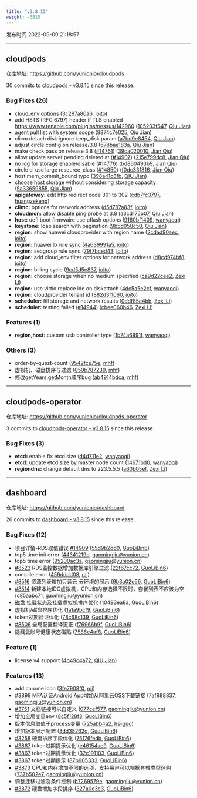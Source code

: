 ```yaml
---
title: "v3.8.15"
weight: -3815
---
```


发布时间 2022-09-09 21:18:57

-----

## cloudpods

仓库地址: https://github.com/yunionio/cloudpods

30 commits to [cloudpods - v3.8.15] since this release.

### Bug Fixes (26)
- cloud_env options ([3c297a80a6](https://github.com/yunionio/cloudpods/commit/3c297a80a6c7dba4cc5ac12f555acffe51ed14ab), [ioito](mailto:qu_xuan@icloud.com))
- add HSTS (RFC 6797) header if TLS enabled https://www.tenable.com/plugins/nessus/142960 ([105203f647](https://github.com/yunionio/cloudpods/commit/105203f647e28c55205e95ee0b03ee66bb13f615), [Qiu Jian](mailto:qiujian@yunionyun.com))
- agent pull list with system scope ([9874c7e025](https://github.com/yunionio/cloudpods/commit/9874c7e0252c6a76f5a9917d6bd39e87867fa684), [Qiu Jian](mailto:qiujian@yunionyun.com))
- clicm detach disk ignore keep_disk param ([a7bd9e8454](https://github.com/yunionio/cloudpods/commit/a7bd9e8454cf23e50f49292ac92fce4537f733dd), [Qiu Jian](mailto:qiujian@yunionyun.com))
- adjust circle config  on release/3.8 ([678bae183a](https://github.com/yunionio/cloudpods/commit/678bae183adfd7a846a2e3fe4ae88d1d47e3d4ac), [Qiu Jian](mailto:qiujian@yunionyun.com))
- make check pass on release 3.8 ([#14761](https://github.com/yunionio/cloudpods/issues/14761)) ([39ca020010](https://github.com/yunionio/cloudpods/commit/39ca020010d8849de574a977639d17f0825af2ef), [Jian Qiu](mailto:swordqiu@gmail.com))
- allow update server pending deleted at ([#14907](https://github.com/yunionio/cloudpods/issues/14907)) ([215e799dc8](https://github.com/yunionio/cloudpods/commit/215e799dc8dfe02b08210fba0342ae128e469e30), [Jian Qiu](mailto:swordqiu@gmail.com))
- no log for storage enable/disable ([#14776](https://github.com/yunionio/cloudpods/issues/14776)) ([bd860493b9](https://github.com/yunionio/cloudpods/commit/bd860493b9a3e194e161765d29a684a6eee605fc), [Jian Qiu](mailto:swordqiu@gmail.com))
- circle ci use large resource_class ([#14850](https://github.com/yunionio/cloudpods/issues/14850)) ([f0dc331816](https://github.com/yunionio/cloudpods/commit/f0dc33181630ba2380e5322d81fe7d8f657f72c1), [Jian Qiu](mailto:swordqiu@gmail.com))
- host mem_commit_bound typo ([398a41c8fb](https://github.com/yunionio/cloudpods/commit/398a41c8fb01a6fab53279300ca3c8b9ee3edfff), [QIU Jian](mailto:qiujian@yunionyun.com))
- choose host storage without considering storage capacity ([5a33659855](https://github.com/yunionio/cloudpods/commit/5a336598555a71df11572f09f225ace0b922ebcb), [Qiu Jian](mailto:qiujian@yunionyun.com))
- **apigateway:** edit http redirect code 301 to 302 ([cdb7fc3797](https://github.com/yunionio/cloudpods/commit/cdb7fc379794deff46fdb8397924a297961f2a22), [huangzekeng](mailto:huangzekeng@grgbanking.com))
- **climc:** options for network address ([d5d787a83f](https://github.com/yunionio/cloudpods/commit/d5d787a83fd514477c7bd35e04da28eef405f3cf), [ioito](mailto:qu_xuan@icloud.com))
- **cloudmon:** allow disable ping probe at 3.8 ([a3cd175b07](https://github.com/yunionio/cloudpods/commit/a3cd175b07cba834e4657806283c8a1128d0d9a0), [Qiu Jian](mailto:qiujian@yunionyun.com))
- **host:** uefi boot firmwaire use pflash options ([9160bf1409](https://github.com/yunionio/cloudpods/commit/9160bf140949f3abb2ef4ef4e730ec8a7a8b0cb1), [wanyaoqi](mailto:d3lx.yq@gmail.com))
- **keystone:** ldap search with pagination ([9b5d058c50](https://github.com/yunionio/cloudpods/commit/9b5d058c50850e4e1ba3982e7a1e73c3209f5b1f), [Qiu Jian](mailto:qiujian@yunionyun.com))
- **region:** show huawei cloudprovider with region name ([2cdad90aec](https://github.com/yunionio/cloudpods/commit/2cdad90aec89bf7653a7efde8f470511875df1e4), [ioito](mailto:qu_xuan@icloud.com))
- **region:** huawei lb rule sync ([4a639991a5](https://github.com/yunionio/cloudpods/commit/4a639991a5529d195c8372ccb170f775bb58d055), [ioito](mailto:qu_xuan@icloud.com))
- **region:** secgroup rule sync ([79f7bced43](https://github.com/yunionio/cloudpods/commit/79f7bced43392804f7ac2a7605a8e01399e0a0be), [ioito](mailto:qu_xuan@icloud.com))
- **region:** add cloud_env filter options for network address ([d8cd974bf8](https://github.com/yunionio/cloudpods/commit/d8cd974bf8229cb75a9e6b5b7eebc8dfb9222dff), [ioito](mailto:qu_xuan@icloud.com))
- **region:** billing cycle ([9cd5d5e837](https://github.com/yunionio/cloudpods/commit/9cd5d5e83717ae3b3e1e828fcb71eb0044a9464a), [ioito](mailto:qu_xuan@icloud.com))
- **region:** choose storage when no medium specified ([ca9d22cee2](https://github.com/yunionio/cloudpods/commit/ca9d22cee23efe406f841dd152c04f5901958133), [Zexi Li](mailto:zexi.li@icloud.com))
- **region:** use virtio replace ide on diskattach ([4dc5a5e2cf](https://github.com/yunionio/cloudpods/commit/4dc5a5e2cf7d12bb0ff552c0da0b0790808d7991), [wanyaoqi](mailto:d3lx.yq@gmail.com))
- **region:** cloudprovider tenant id ([882d3f1060](https://github.com/yunionio/cloudpods/commit/882d3f10604fab3f5c2174e7a1b99606134974de), [ioito](mailto:qu_xuan@icloud.com))
- **scheduler:** fill storage and network results ([0ddf85a4bb](https://github.com/yunionio/cloudpods/commit/0ddf85a4bb850bf76ab749bf9a52451069654b34), [Zexi Li](mailto:zexi.li@icloud.com))
- **scheduler:** testing failed ([#14944](https://github.com/yunionio/cloudpods/issues/14944)) ([cbee060b46](https://github.com/yunionio/cloudpods/commit/cbee060b4623bdeae99f349e5fe241c1ebd4c044), [Zexi Li](mailto:zexi.li@icloud.com))

### Features (1)
- **region,host:** custom usb controller type ([1b74a6991f](https://github.com/yunionio/cloudpods/commit/1b74a6991f1794fa35b6acde6cce03bb2165a72a), [wanyaoqi](mailto:d3lx.yq@gmail.com))

### Others (3)
- order-by-guest-count ([9542fce75e](https://github.com/yunionio/cloudpods/commit/9542fce75eccf9b95266da5dc8263241fbb25cd4), [mhf](mailto:mhf1018763435@163.com))
- 虚拟机、磁盘排序与过滤 ([050b787239](https://github.com/yunionio/cloudpods/commit/050b787239d193ddc81d8e570301ddcee56ea878), [mhf](mailto:mhf1018763435@163.com))
- 修改getYears,getMonth顺序bug ([ab4914bdca](https://github.com/yunionio/cloudpods/commit/ab4914bdca3793cc7ec3ef6bd0747c2bd230b4f3), [mhf](mailto:mhf1018763435@163.com))

[cloudpods - v3.8.15]: https://github.com/yunionio/cloudpods/compare/v3.8.14...v3.8.15
-----

## cloudpods-operator

仓库地址: https://github.com/yunionio/cloudpods-operator

3 commits to [cloudpods-operator - v3.8.15] since this release.

### Bug Fixes (3)
- **etcd:** enable fix etcd size ([d4d711e2](https://github.com/yunionio/cloudpods-operator/commit/d4d711e280ba8d0a317da3aed92cd9ce8c999fc6), [wanyaoqi](mailto:d3lx.yq@gmail.com))
- **etcd:** update etcd size by master node count ([14671bd0](https://github.com/yunionio/cloudpods-operator/commit/14671bd0f1bef577d914773dbd0e9d14d5717c3a), [wanyaoqi](mailto:d3lx.yq@gmail.com))
- **regiondns:** change default dns to 223.5.5.5 ([a60b05ef](https://github.com/yunionio/cloudpods-operator/commit/a60b05efa2e55065ea0d4f4ea00b21e422dfa0db), [Zexi Li](mailto:zexi.li@icloud.com))

[cloudpods-operator - v3.8.15]: https://github.com/yunionio/cloudpods-operator/compare/v3.8.14...v3.8.15
-----

## dashboard

仓库地址: https://github.com/yunionio/dashboard

26 commits to [dashboard - v3.8.15] since this release.

### Bug Fixes (12)
- 项目详情-RDS取值错误 [#14909](https://github.com/yunionio/dashboard/issues/14909) ([55d9b2dd0](https://github.com/yunionio/dashboard/commit/55d9b2dd0c922eec52c312617066c0c126caeba1), [GuoLiBin6](mailto:782518577@qq.com))
- top5 time init error ([44341219e](https://github.com/yunionio/dashboard/commit/44341219ed76eef111d2583c9584e3f320daf4fc), [gaomingjiu@yunion.cn](mailto:gaomingjiu@yunion.cn))
- top5 time error ([95200ac3a](https://github.com/yunionio/dashboard/commit/95200ac3abfa10c49e7294e50f60546c0429e63b), [gaomingjiu@yunion.cn](mailto:gaomingjiu@yunion.cn))
- [#8523](https://github.com/yunionio/dashboard/issues/8523) RDS监控数据增加数据库引擎过滤 ([22f67cc72](https://github.com/yunionio/dashboard/commit/22f67cc72b5be8a8619c6b9e9251b1982eb75a7b), [GuoLiBin6](mailto:782518577@qq.com))
- compile error ([459dddd08](https://github.com/yunionio/dashboard/commit/459dddd08268ead5f110fa522b335af6a772c031), [mj](mailto:gaomingjiu@yunion.cn))
- [#8516](https://github.com/yunionio/dashboard/issues/8516) 资源列表增加只读云 云环境的展示 ([9b3a02c66](https://github.com/yunionio/dashboard/commit/9b3a02c661170c7bdf7e631f76e6a974e8a303f1), [GuoLiBin6](mailto:782518577@qq.com))
- [#8514](https://github.com/yunionio/dashboard/issues/8514) 新建本地IDC虚拟机，CPU和内存选择不限时，套餐列表不应该为空 ([c85aabc71](https://github.com/yunionio/dashboard/commit/c85aabc712b0898c49f45c40a8638c716cecf7cc), [gaomingjiu@yunion.cn](mailto:gaomingjiu@yunion.cn))
- 磁盘 挂载状态及挂载虚拟机排序优化 ([10493ea8a](https://github.com/yunionio/dashboard/commit/10493ea8afe32c4bcc68c8efd1869caa1fe2815f), [GuoLiBin6](mailto:782518577@qq.com))
- 虚拟机/磁盘排序优化 ([1a1a9bcf9](https://github.com/yunionio/dashboard/commit/1a1a9bcf9f4460bb18e511264de24c66e234f5c4), [GuoLiBin6](mailto:782518577@qq.com))
- token过期验证优化 ([78c68c139](https://github.com/yunionio/dashboard/commit/78c68c1390c99eb8f48e178302224a0bb09e2ec9), [GuoLiBin6](mailto:782518577@qq.com))
- [#8506](https://github.com/yunionio/dashboard/issues/8506) 全局配置翻译更正 ([f76966b9f](https://github.com/yunionio/dashboard/commit/f76966b9fcea6066e8d0e07e81c7617667cc64d0), [GuoLiBin6](mailto:782518577@qq.com))
- 隐藏云账号健康状态磁贴 ([7586e4af8](https://github.com/yunionio/dashboard/commit/7586e4af8ea1a648aff30f66148dcaf0a768d195), [GuoLiBin6](mailto:782518577@qq.com))

### Feature (1)
- license v4 support ([4b49c4a72](https://github.com/yunionio/dashboard/commit/4b49c4a727e7c96d06cfde57a2448ac04da4337d), [QIU Jian](mailto:qiujian@yunionyun.com))

### Features (13)
- add chrome icon ([3fe7908f0](https://github.com/yunionio/dashboard/commit/3fe7908f0e4978f68a49105c785641afabafcdcb), [mj](mailto:gaomingjiu@yunion.cn))
- [#3899](https://github.com/yunionio/dashboard/issues/3899) MFA认证Android App增加从阿里云OSS下载链接 ([7af988837](https://github.com/yunionio/dashboard/commit/7af988837409610887fc83cfd2a4d7e0c9590ffd), [gaomingjiu@yunion.cn](mailto:gaomingjiu@yunion.cn))
- [#3751](https://github.com/yunionio/dashboard/issues/3751) 文档链接可以自定义 ([077cef577](https://github.com/yunionio/dashboard/commit/077cef57778e8bdb36d59e435b4b08ab73a0e543), [gaomingjiu@yunion.cn](mailto:gaomingjiu@yunion.cn))
- 增加全局变量env ([8c5f128f3](https://github.com/yunionio/dashboard/commit/8c5f128f3f76cc1b3f604ab9cddbe653297a85c2), [GuoLiBin6](mailto:782518577@qq.com))
- 版本信息取值于process变量 ([725abb4a2](https://github.com/yunionio/dashboard/commit/725abb4a219238637f98edc245d2263c7cf54100), [hs-guo](mailto:1345511215@qq.com))
- 增加版本展示配置 ([3dd38262d](https://github.com/yunionio/dashboard/commit/3dd38262d436398eb19d8868a532506f7d01ea97), [GuoLiBin6](mailto:782518577@qq.com))
- [#3258](https://github.com/yunionio/dashboard/issues/3258) 硬盘排序字段优化 ([75176fedb](https://github.com/yunionio/dashboard/commit/75176fedb3e9da33cae3deafce30a562272168ab), [GuoLiBin6](mailto:782518577@qq.com))
- [#3867](https://github.com/yunionio/dashboard/issues/3867) token过期提示优化 ([e46154ae9](https://github.com/yunionio/dashboard/commit/e46154ae977084fdf1c72014fd10ebce99fc5330), [GuoLiBin6](mailto:782518577@qq.com))
- [#3867](https://github.com/yunionio/dashboard/issues/3867) token过期提示优化 ([32c191103](https://github.com/yunionio/dashboard/commit/32c191103d9a9d7a2ffc99e95acd91d4800b7e25), [GuoLiBin6](mailto:782518577@qq.com))
- [#3867](https://github.com/yunionio/dashboard/issues/3867) token过期提示 ([87b605333](https://github.com/yunionio/dashboard/commit/87b605333a248fd5ab833bac110ae4fdc96a5125), [GuoLiBin6](mailto:782518577@qq.com))
- [#3873](https://github.com/yunionio/dashboard/issues/3873) CPU和内存增加不限的选项，支持用户可以根据套餐类型选购 ([737b502e7](https://github.com/yunionio/dashboard/commit/737b502e7cef9d473d8c48ca945f94378f072e0c), [gaomingjiu@yunion.cn](mailto:gaomingjiu@yunion.cn))
- 调整迁移过滤及条件控制 ([b7269579e](https://github.com/yunionio/dashboard/commit/b7269579ef26e333550472e37c55d2689e904466), [gaomingjiu@yunion.cn](mailto:gaomingjiu@yunion.cn))
- [#3872](https://github.com/yunionio/dashboard/issues/3872) 硬盘增加字段排序 ([327a0e3c3](https://github.com/yunionio/dashboard/commit/327a0e3c33f293fc66e52d532b384a0023fc142a), [GuoLiBin6](mailto:782518577@qq.com))

[dashboard - v3.8.15]: https://github.com/yunionio/dashboard/compare/v3.8.14...v3.8.15
